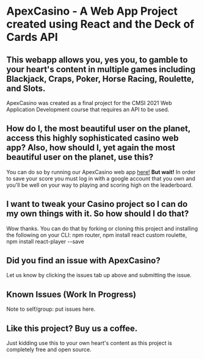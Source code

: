 # ApexCasino - A Web App Project created using React and the Deck of Cards API

## This webapp allows you, yes you, to gamble to your heart's content in multiple games including Blackjack, Craps, Poker, Horse Racing, Roulette, and Slots.

ApexCasino was created as a final project for the CMSI 2021 Web Application Development course that requires an API to be used.

## How do I, the most beautiful user on the planet, access this highly sophisticated casino web app? Also, how should I, yet again the most beautiful user on the planet, use this?

You can do so by running our ApexCasino web app [here!](https://casino-5bfa0.web.app/)
**But wait!** In order to save your score you must log in with a google account that you own and you'll be well on your way to playing and scoring high on the leaderboard.

## I want to tweak your Casino project so I can do my own things with it. So how should I do that?

Wow thanks. You can do that by forking or cloning this project and installing the following on your CLI:
npm router, npm install react custom roulette, npm install react-player --save

## Did you find an issue with ApexCasino?

Let us know by clicking the issues tab up above and submitting the issue.

## Known Issues (Work In Progress)

Note to self/group: put issues here.

## Like this project? Buy us a coffee.

Just kidding use this to your own heart's content as this project is completely free and open source.
